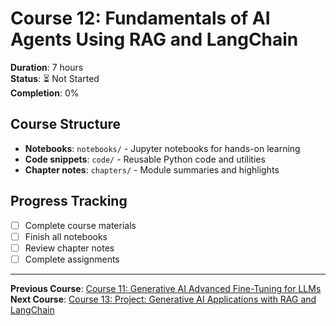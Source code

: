 # Course 12: Fundamentals of AI Agents Using RAG and LangChain

**Duration**: 7 hours  
**Status**: ⏳ Not Started  
**Completion**: 0%

## Course Structure
- **Notebooks**: `notebooks/` - Jupyter notebooks for hands-on learning
- **Code snippets**: `code/` - Reusable Python code and utilities
- **Chapter notes**: `chapters/` - Module summaries and highlights

## Progress Tracking
- [ ] Complete course materials
- [ ] Finish all notebooks
- [ ] Review chapter notes
- [ ] Complete assignments

---

**Previous Course**: [Course 11: Generative AI Advanced Fine-Tuning for LLMs](../course-11-generative-ai-advanced-fine-tuning-llms/README.md)  
**Next Course**: [Course 13: Project: Generative AI Applications with RAG and LangChain](../course-13-project-generative-ai-applications-rag-langchain/README.md)
